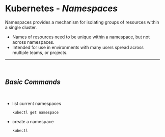 # Kubernetes - ***Namespaces***

Namespaces provides a mechanism for isolating groups of resources within a single cluster. 
* Names of resources need to be unique within a namespace, but not across namespaces.
* Intended for use in environments with many users spread across multiple teams, or projects.
___

<br>

## ***Basic Commands***

<br>

* list current namespaces
  
  ```
  kubectl get namespace
  ```

* create a namespace

  ```
  kubectl 